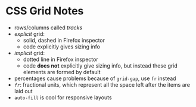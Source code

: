 # CSS Grid Notes

- rows/columns called *tracks*
- *explicit* grid:
  + solid, dashed in Firefox inspector
  + code explicitly gives sizing info
- *implicit* grid:
  + dotted line in Firefox inspector
  + code **does not** explicitly give sizing info, but instead these grid elements are formed by default
- percentages cause problems because of `grid-gap`, use `fr` instead
- *`fr`*: fractional units, which represent all the space left after the items are laid out
- `auto-fill` is cool for responsive layouts
